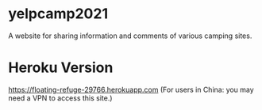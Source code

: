 # yelpcamp2021
A website for sharing information and comments of various camping sites.

# Heroku Version
https://floating-refuge-29766.herokuapp.com
(For users in China: you may need a VPN to access this site.)


